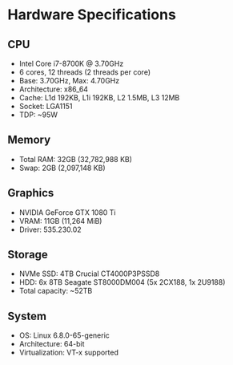 # Hardware Specifications

## CPU
- Intel Core i7-8700K @ 3.70GHz
- 6 cores, 12 threads (2 threads per core)
- Base: 3.70GHz, Max: 4.70GHz
- Architecture: x86_64
- Cache: L1d 192KB, L1i 192KB, L2 1.5MB, L3 12MB
- Socket: LGA1151
- TDP: ~95W

## Memory
- Total RAM: 32GB (32,782,988 KB)
- Swap: 2GB (2,097,148 KB)

## Graphics
- NVIDIA GeForce GTX 1080 Ti
- VRAM: 11GB (11,264 MiB)
- Driver: 535.230.02

## Storage
- NVMe SSD: 4TB Crucial CT4000P3PSSD8
- HDD: 6x 8TB Seagate ST8000DM004 (5x 2CX188, 1x 2U9188)
- Total capacity: ~52TB

## System
- OS: Linux 6.8.0-65-generic
- Architecture: 64-bit
- Virtualization: VT-x supported
